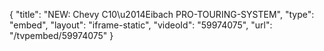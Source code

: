 {
    "title": "NEW: Chevy C10\u2014Eibach PRO-TOURING-SYSTEM",
    "type": "embed",
    "layout": "iframe-static",
    "videoId": "59974075",
    "url": "\/tvpembed\/59974075"
}